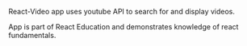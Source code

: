 React-Video app uses youtube API to search for and display videos.

App is part of React Education and demonstrates knowledge of react fundamentals.

